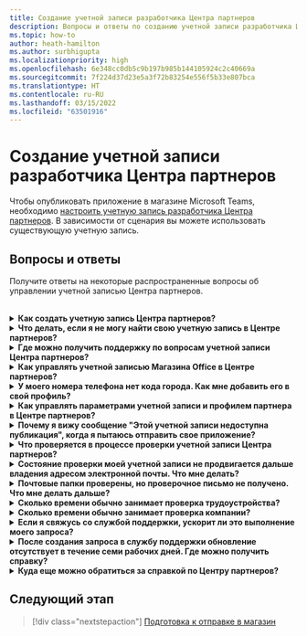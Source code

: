 ```yaml
---
title: Создание учетной записи разработчика Центра партнеров
description: Вопросы и ответы по созданию учетной записи разработчика Центра партнеров для публикации приложения в магазине Microsoft Teams.
ms.topic: how-to
author: heath-hamilton
ms.author: surbhigupta
ms.localizationpriority: high
ms.openlocfilehash: 6e348cc0db5c9b197b985b144105924c2c40669a
ms.sourcegitcommit: 7f224d37d23e5a3f72b83254e556f5b33e807bca
ms.translationtype: HT
ms.contentlocale: ru-RU
ms.lasthandoff: 03/15/2022
ms.locfileid: "63501916"
---
```

# <a name="create-a-partner-center-developer-account"></a>Создание учетной записи разработчика Центра партнеров

Чтобы опубликовать приложение в магазине Microsoft Teams, необходимо [настроить учетную запись разработчика Центра партнеров](/office/dev/store/open-a-developer-account). В зависимости от сценария вы можете использовать существующую учетную запись.

## <a name="faq"></a>Вопросы и ответы

Получите ответы на некоторые распространенные вопросы об управлении учетной записью Центра партнеров.

<br>

<details>

<summary><b>Как создать учетную запись Центра партнеров?</b></summary>

Вы можете создать учетную запись Центра партнеров одним из следующих способов.

* Если вы еще не зарегистрировались в Центре партнеров и у вас нет учетной записи Microsoft Network, см. раздел [Создание учетной записи с помощью страницы регистрации в Центре партнеров](/office/dev/store/open-a-developer-account#create-an-account-using-the-partner-center-enrollment-page).
* Если вы уже зарегистрированы в Microsoft Partner Network, [создайте учетную запись непосредственно из Центра партнеров с помощью существующих регистраций Центра партнеров корпорации Майкрософт](/office/dev/store/open-a-developer-account#create-an-account-using-an-existing-partner-center-enrollment).

<br>

</details>

<details>

<summary><b>Что делать, если я не могу найти свою учетную запись в Центре партнеров?</b></summary>

Создайте [запрос в службу поддержки Центра партнеров](https://partner.microsoft.com/support/v2/?stage=1) и выберите следующее.

| Меню | Параметр |
| -------   | -------  |
|Категория| Коммерческий Marketplace|
| Статья | Общая справка по Marketplace и инструкции |
| Подраздел| Надстройка Office |

<br>

</details>

<details>

<summary><b>Где можно получить поддержку по вопросам учетной записи Центра партнеров?</b></summary>

Чтобы найти свою проблему, посетите [страницу поддержки издателей](https://aka.ms/marketplacepublishersupport). Если рекомендации не помогают, создайте [запрос в службу поддержки Центра партнеров](/azure/marketplace/partner-center-portal/support#how-to-open-a-support-ticket).

<br>

</details>

<details>

<summary><b>Как управлять учетной записью Магазина Office в Центре партнеров?</b></summary>

Сведения см. в статье [Управление учетной записью в Центре партнеров](/office/dev/store/manage-account-settings-and-profile).

<br>

</details>

<details>

<summary><b>У моего номера телефона нет кода города. Как мне добавить его в свой профиль?</b></summary>

У номера телефона есть три части: код страны или региона, код города и номер телефона. Если номер телефона не содержит код города, оставьте второе поле пустым и заполните третье поле.

<br>

</details>

<details>

<summary><b>Как управлять параметрами учетной записи и профилем партнера в Центре партнеров?</b></summary>

Информацию см. в статье [Управление параметрами учетной записи и сведениями профиля](/windows/uwp/publish/manage-account-settings-and-profile#additional-settings-and-info).

<br>

</details>

<details>

<summary><b>Почему я вижу сообщение "Этой учетной записи недоступна публикация", когда я пытаюсь отправить свое приложение?</b></summary>

Вы получили это сообщение об ошибке, так как [проверка вашей учетной записи](/partner-center/verification-responses) находится в состоянии ожидания. Проверьте состояние на [панели мониторинга](https://partner.microsoft.com/dashboard) Центра партнеров. Щелкните значок **Параметры** в виде шестеренки и выберите **Параметры разработчика > Учетная запись > Параметры учетной записи**.

![Состояние проверки Центра партнеров](~/assets/images/partner-center-verification-status.png)

<br>

</details>

<details>

<summary><b>Что проверяется в процессе проверки учетной записи Центра партнеров?</b></summary>

Существует три области проверки: **владение адресом электронной почты**, **трудоустройство** и **компания**. Дополнительные сведения см. в разделе [Что проверяется и как отвечать](/partner-center/verification-responses#what-is-verified-and-how-to-respond).

Если вы являетесь основным контактным лицом, глобальным администратором или администратором учетной записи, вы можете отслеживать состояние проверки и ход выполнения на своей странице профиля.

После завершения проверки состояние вашей регистрации на странице профиля изменяется с *Ожидание* на *Авторизовано*. Затем в течение нескольких дней основное контактное лицо получит электронное письмо от корпорации Майкрософт.

<br>

</details>

<details>

<summary><b>Состояние проверки моей учетной записи не продвигается дальше владения адресом электронной почты. Что мне делать?</b></summary>

Во время проверки **владения адресом электронной почты** основному контактному лицу отправляется проверочное письмо. Проверьте почтовый ящик основного контактного лица на наличие письма от **maccount@microsoft.com** с темой **Требуется действие: подтвердите свою учетную запись электронной почты в Майкрософт** и завершите проверку электронной почты. Проверочное письмо отправляется на адрес, указанный в параметрах учетной записи Центра партнеров.

Помните следующее о проверке электронной почты.

* Ссылка для проверки электронной почты действительна только в течение семи дней.
* Вы можете запросить повторную отправку письма, посетив страницу профиля партнера и щелкнув ссылку **Отправить проверочное сообщение электронной почты еще раз**.
* Чтобы гарантировать получение письма, добавьте **microsoft.com** в список надежных отправителей в качестве безопасного домена и проверьте папки спама электронной почты.

<br>

</details>

<details>

<summary><b>Почтовые папки проверены, но проверочное письмо не получено. Что мне делать дальше?</b></summary>

Попробуйте сделать следующее.

* Проверьте папку нежелательной почты или спама.
* Очистите кэш браузера, перейдите на панель мониторинга учетной записи Центра партнеров и выберите **Отправить проверочное сообщение электронной почты еще раз**.
* Попробуйте получить доступ к ссылке **Отправить проверочное сообщение электронной почты еще раз** из другого браузера.
* Совместно с ИТ-отделом убедитесь, что проверочные письма не заблокированы вашим сервером электронной почты.
* Настройте фильтр нежелательной почты своего сервера, чтобы разрешить или добавить в разрешенный список все письма от **maccount@microsoft.com**.

<br>

</details>

<details>

<summary><b>Сколько времени обычно занимает проверка трудоустройства?</b></summary>

Если все представленные сведения верны, проверка трудоустройства занимает около двух часов.

<br>

</details>

<details>

<summary><b>Сколько времени обычно занимает проверка компании?</b></summary>

Если представлены все необходимые документы, проверка компании занимает от одного до двух рабочих дней.

<br>

</details>

<details>

<summary><b>Если я свяжусь со службой поддержки, ускорит ли это выполнение моего запроса?</b></summary>

Запросы в службу поддержки решаются в течение недели. Проверяйте обновления, отправляемые на адрес электронной почты, указанный при создании запроса в службу поддержки.

<br>

</details>

<details>

<summary><b>После создания запроса в службу поддержки обновление отсутствует в течение семи рабочих дней. Где можно получить справку?</b></summary>

Отправьте письмо на адрес <a href="mailto:teamsubm@microsoft.com">teamsubm@microsoft.com</a> со следующими сведениями.

* **Строка темы**: Проблема с учетной записью Центра партнеров для *имя вашего приложения*.
* **Текст письма**:
  * Номер запроса в службу поддержки.
  * Ваш ИД продавца.
  * Снимок экрана проблемы (по возможности).

<br>

</details>

<details>

<summary><b>Куда еще можно обратиться за справкой по Центру партнеров?</b></summary>

Вам помогут следующие ресурсы.

* [Вопросы и ответы по отправке приложения Microsoft 365](/office/dev/store/appsource-submission-faq).
* [Документация по коммерческому Marketplace](/azure/marketplace/).

<br>

</details>

## <a name="next-step"></a>Следующий этап

> [!div class="nextstepaction"]
> [Подготовка к отправке в магазин](~/concepts/deploy-and-publish/appsource/prepare/submission-checklist.md)
